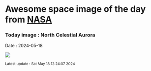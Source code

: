 
# Awesome space image of the day from [NASA](https://api.nasa.gov/)

### Today image : North Celestial Aurora
Date : 2024-05-18

![](https://apod.nasa.gov/apod/image/2405/AuroraStartrails_chiragupreti1024.jpg)

<small>Latest update : Sat May 18 12:24:07 2024</small>
        